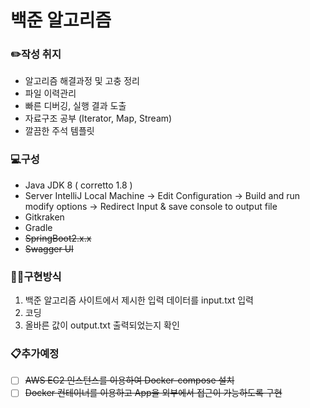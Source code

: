 # 백준 알고리즘

### ✏️작성 취지
- 알고리즘 해결과정 및 고충 정리
- 파일 이력관리 
- 빠른 디버깅, 실행 결과 도출
- 자료구조 공부 (Iterator, Map, Stream)
- 깔끔한 주석 템플릿 

### 💻구성
- Java JDK 8 ( corretto 1.8 )
- Server IntelliJ Local Machine -> Edit Configuration -> Build and run modify options -> Redirect Input & save console to output file  
- Gitkraken
- Gradle
- ~~SpringBoot2.x.x~~
- ~~Swagger UI~~

### 👨‍💻구현방식
1. 백준 알고리즘 사이트에서 제시한 입력 데이터를 input.txt 입력
2. 코딩
3. 올바른 값이 output.txt 출력되었는지 확인

### 📋추가예정
- [ ] ~~AWS EC2 인스턴스를 이용하여 Docker-compose 설치~~
- [ ] ~~Docker 컨테이너를 이용하고 App을 외부에서 접근이 가능하도록 구현~~
